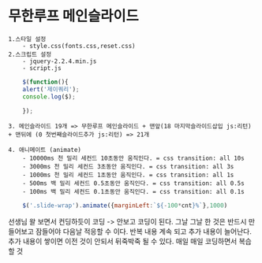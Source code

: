 # 무한루프 메인슬라이드
    1.스타일 설정
        - style.css(fonts.css,reset.css)
    2.스크립트 설정
        - jquery-2.2.4.min.js
        - script.js
```js
    $(function(){
    alert('제이쿼리');
    console.log($);

    });
```
    3. 메인슬라이드 19개 => 무한루프 메인슬라이드 + 맨앞(18 마지막슬라이드삽입 js:리턴) 
    + 맨뒤에 (0 첫번째슬라이드추가 js:리턴) => 21개

    4. 애니메이트 (animate)
        - 10000ms 천 밀리 세컨드 10초동안 움직인다. = css transition: all 10s
        - 3000ms 천 밀리 세컨드 3초동안 움직인다. = css transition: all 3s
        - 1000ms 천 밀리 세컨드 1초동안 움직인다. = css transition: all 1s
        - 500ms 백 밀리 세컨드 0.5초동안 움직인다. = css transition: all 0.5s
        - 100ms 백 밀리 세컨드 0.1초동안 움직인다. = css transition: all 0.1s
```js
    $('.slide-wrap').animate({marginLeft:`${-100*cnt}%`},1000)
```



선생님 왈 
보면서 컨딩하듯이 코딩 -> 안보고 코딩이 된다. 
그날 그날 한 것은 반드시 만들어보고 잠들어야 다음날 적응할 수 이다.
반복 내용 계속 되고 추가 내용이 늘어난다.
추가 내용이 쌓이면 이전 것이 안되서 뒤죽박죽 될 수 있다. 
매일 매일 코딩하면서 복습할 것